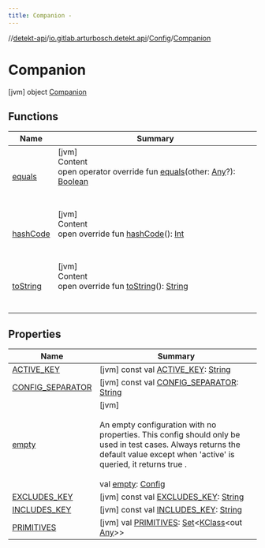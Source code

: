 ```yaml
---
title: Companion -
---
```

//[detekt-api](../../../index.md)/[io.gitlab.arturbosch.detekt.api](../../index.md)/[Config](../index.md)/[Companion](index.md)



# Companion  
 [jvm] object [Companion](index.md)   


## Functions  
  
|  Name|  Summary| 
|---|---|
| [equals](../../../io.gitlab.arturbosch.detekt.api.internal/-yaml-config/-companion/index.md#kotlin/Any/equals/#kotlin.Any?/PointingToDeclaration/)| [jvm]  <br>Content  <br>open operator override fun [equals](../../../io.gitlab.arturbosch.detekt.api.internal/-yaml-config/-companion/index.md#kotlin/Any/equals/#kotlin.Any?/PointingToDeclaration/)(other: [Any](https://kotlinlang.org/api/latest/jvm/stdlib/kotlin/-any/index.html)?): [Boolean](https://kotlinlang.org/api/latest/jvm/stdlib/kotlin/-boolean/index.html)  <br><br><br>
| [hashCode](../../../io.gitlab.arturbosch.detekt.api.internal/-yaml-config/-companion/index.md#kotlin/Any/hashCode/#/PointingToDeclaration/)| [jvm]  <br>Content  <br>open override fun [hashCode](../../../io.gitlab.arturbosch.detekt.api.internal/-yaml-config/-companion/index.md#kotlin/Any/hashCode/#/PointingToDeclaration/)(): [Int](https://kotlinlang.org/api/latest/jvm/stdlib/kotlin/-int/index.html)  <br><br><br>
| [toString](../../../io.gitlab.arturbosch.detekt.api.internal/-yaml-config/-companion/index.md#kotlin/Any/toString/#/PointingToDeclaration/)| [jvm]  <br>Content  <br>open override fun [toString](../../../io.gitlab.arturbosch.detekt.api.internal/-yaml-config/-companion/index.md#kotlin/Any/toString/#/PointingToDeclaration/)(): [String](https://kotlinlang.org/api/latest/jvm/stdlib/kotlin/-string/index.html)  <br><br><br>


## Properties  
  
|  Name|  Summary| 
|---|---|
| [ACTIVE_KEY](index.md#io.gitlab.arturbosch.detekt.api/Config.Companion/ACTIVE_KEY/#/PointingToDeclaration/)|  [jvm] const val [ACTIVE_KEY](index.md#io.gitlab.arturbosch.detekt.api/Config.Companion/ACTIVE_KEY/#/PointingToDeclaration/): [String](https://kotlinlang.org/api/latest/jvm/stdlib/kotlin/-string/index.html)   <br>
| [CONFIG_SEPARATOR](index.md#io.gitlab.arturbosch.detekt.api/Config.Companion/CONFIG_SEPARATOR/#/PointingToDeclaration/)|  [jvm] const val [CONFIG_SEPARATOR](index.md#io.gitlab.arturbosch.detekt.api/Config.Companion/CONFIG_SEPARATOR/#/PointingToDeclaration/): [String](https://kotlinlang.org/api/latest/jvm/stdlib/kotlin/-string/index.html)   <br>
| [empty](index.md#io.gitlab.arturbosch.detekt.api/Config.Companion/empty/#/PointingToDeclaration/)|  [jvm] <br><br>An empty configuration with no properties. This config should only be used in test cases. Always returns the default value except when 'active' is queried, it returns true .<br><br>val [empty](index.md#io.gitlab.arturbosch.detekt.api/Config.Companion/empty/#/PointingToDeclaration/): [Config](../index.md)   <br>
| [EXCLUDES_KEY](index.md#io.gitlab.arturbosch.detekt.api/Config.Companion/EXCLUDES_KEY/#/PointingToDeclaration/)|  [jvm] const val [EXCLUDES_KEY](index.md#io.gitlab.arturbosch.detekt.api/Config.Companion/EXCLUDES_KEY/#/PointingToDeclaration/): [String](https://kotlinlang.org/api/latest/jvm/stdlib/kotlin/-string/index.html)   <br>
| [INCLUDES_KEY](index.md#io.gitlab.arturbosch.detekt.api/Config.Companion/INCLUDES_KEY/#/PointingToDeclaration/)|  [jvm] const val [INCLUDES_KEY](index.md#io.gitlab.arturbosch.detekt.api/Config.Companion/INCLUDES_KEY/#/PointingToDeclaration/): [String](https://kotlinlang.org/api/latest/jvm/stdlib/kotlin/-string/index.html)   <br>
| [PRIMITIVES](index.md#io.gitlab.arturbosch.detekt.api/Config.Companion/PRIMITIVES/#/PointingToDeclaration/)|  [jvm] val [PRIMITIVES](index.md#io.gitlab.arturbosch.detekt.api/Config.Companion/PRIMITIVES/#/PointingToDeclaration/): [Set](https://kotlinlang.org/api/latest/jvm/stdlib/kotlin.collections/-set/index.html)<[KClass](https://kotlinlang.org/api/latest/jvm/stdlib/kotlin.reflect/-k-class/index.html)<out [Any](https://kotlinlang.org/api/latest/jvm/stdlib/kotlin/-any/index.html)>>   <br>

